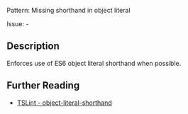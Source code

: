 Pattern: Missing shorthand in object literal

Issue: -

## Description

Enforces use of ES6 object literal shorthand when possible.

## Further Reading

* [TSLint - object-literal-shorthand](https://palantir.github.io/tslint/rules/object-literal-shorthand)